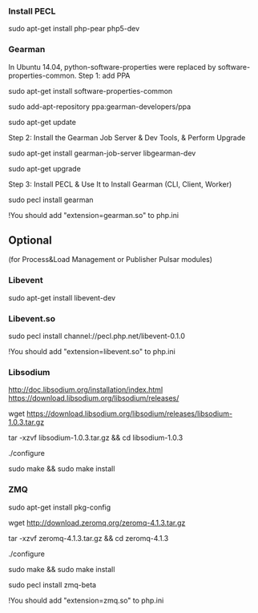 ### Install PECL

sudo apt-get install php-pear php5-dev

### Gearman

In Ubuntu 14.04, python-software-properties were replaced by software-properties-common. 
Step 1: add PPA

sudo apt-get install software-properties-common

sudo add-apt-repository ppa:gearman-developers/ppa

sudo apt-get update

Step 2: Install the Gearman Job Server & Dev Tools, & Perform Upgrade

sudo apt-get install gearman-job-server libgearman-dev

sudo apt-get upgrade

Step 3: Install PECL & Use It to Install Gearman (CLI, Client, Worker)

sudo pecl install gearman

!You should add "extension=gearman.so" to php.ini

## Optional 
(for Process&Load Management or Publisher Pulsar modules)

### Libevent

sudo apt-get install libevent-dev

### Libevent.so

sudo pecl install channel://pecl.php.net/libevent-0.1.0

!You should add "extension=libevent.so" to php.ini

### Libsodium 

http://doc.libsodium.org/installation/index.html 
https://download.libsodium.org/libsodium/releases/

wget https://download.libsodium.org/libsodium/releases/libsodium-1.0.3.tar.gz

tar -xzvf libsodium-1.0.3.tar.gz && cd libsodium-1.0.3

./configure

sudo make && sudo make install

### ZMQ

sudo apt-get install pkg-config

wget http://download.zeromq.org/zeromq-4.1.3.tar.gz

tar -xzvf zeromq-4.1.3.tar.gz && cd zeromq-4.1.3 

./configure

sudo make && sudo make install

sudo pecl install zmq-beta

!You should add "extension=zmq.so" to php.ini






